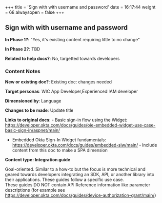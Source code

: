 +++
title = 'Sign with with username and password'
date = 16:17:44
weight = 68
alwaysopen = false
+++

## Sign with with username and password

**In Phase 1?**: "Yes, it's existing content requiring little to no change"

**In Phase 2?**: TBD

**Related to help docs?**: No, targetted towards developers



### Content Notes

**New or existing doc?**: Existing doc: changes needed

**Target personas**: WIC App Developer,Experienced IAM developer

**Dimensioned by**: Language

**Changes to be made**: Update title

**Links to original docs**: - Basic sign-in flow using the Widget: https://developer.okta.com/docs/guides/oie-embedded-widget-use-case-basic-sign-in/aspnet/main/
- Embedded Okta Sign-In Widget fundamentals: https://developer.okta.com/docs/guides/embedded-siw/main/ - Include content from this doc to make a SPA dimension

**Content type: Integration guide**

Goal-oriented. Similar to a how-to but the focus is more technical and geared towards developers integrating an SDK, API, or another library into their applications. 
These guides follow a specific use case.  
These guides DO NOT contain API Reference information like parameter descriptions (for example see https://developer.okta.com/docs/guides/device-authorization-grant/main/)



